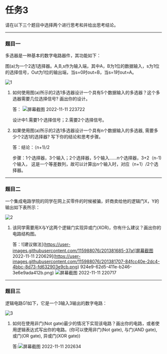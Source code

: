 # 任务3
请在以下三个题目中选择两个进行思考和并给出思考结论。

***

### 题目一
多选器是一种基本的数字电路器件，其功能如下：

图(a)为一个2选1选择器。A,B,s作为输入端，其中A，B为1位的数据输入，s为1位的选择信号，Out为1位的输出端，当s=0时out=B，当s=1时out=A。

![1](./image/1.png)

1. 如何使用图(a)所示的2选1多选器设计一个具有5个数据输入的多选器？这个多选器需要几位选择信号? 画出你的设计。
    
    答：
    ![屏幕截图 2022-11-11 223722](https://user-images.githubusercontent.com/115988076/201381173-83bc4f89-5fb8-48d9-9d4f-7ec1f6c1cea6.png)

    设计中1.需要1个选择信号；2.需要2个选择信号。

2. 如果使用图(a)所示的2选1多选器设计一个具有n个数据输入的多选器, 需要多少个2选1的选择器? 写下你的结论和思考步骤。

    答：结论：（n+1)/2
    
    步骤：1个选择器，3个输入；2个选择器，5个输入……n个选择器，3+2（n-1)个输入，
    这是一个等差数列，故可以计算出n个输入时，对应（n+1）/2个选择器。
***

### 题目二
一个集成电路学院的同学在网上买零件的时候被骗，奸商卖给他的逻辑门X，Y的输出如下表所示：

![2](./image/2.png)

1. 该同学需要用X与Y这两个逻辑门实现异或门(XOR)，你有什么建议？画出你的电路结构图。

    答：![建议做法](https://user-images.githubusercontent.com/115988076/201381685-37a![屏幕截图 2022-11-11 220629](https://user-images.githubusercontent.com/115988076/201381707-84fcc40e-2dc4-4bbc-8d73-fd632903e9cb.png)
924e9-62d5-411e-b246-3e6e9ada412b.png)
![屏幕截图 2022-11-11 220717](https://user-images.githubusercontent.com/115988076/201381713-00daae91-4cc7-4ac3-a35c-3e6709a36c3f.png)

    

***

### 题目三

逻辑电路G1如下，它是一个3输入3输出的数字电路：

![3](./image/3.png)

1. 如何在使用非门(Not gate)最少的情况下实现该电路？画出你的电路，或者使用逻辑表达式写出你的电路。(你可以使用非门(Not gate), 与门(AND gate), 或门(OR gate), 异或门(XOR gate))

    答:![屏幕截图 2022-11-11 202634](https://user-images.githubusercontent.com/115988076/201381298-2d36f92a-13d5-4893-85db-ddb5d40b7018.png)

